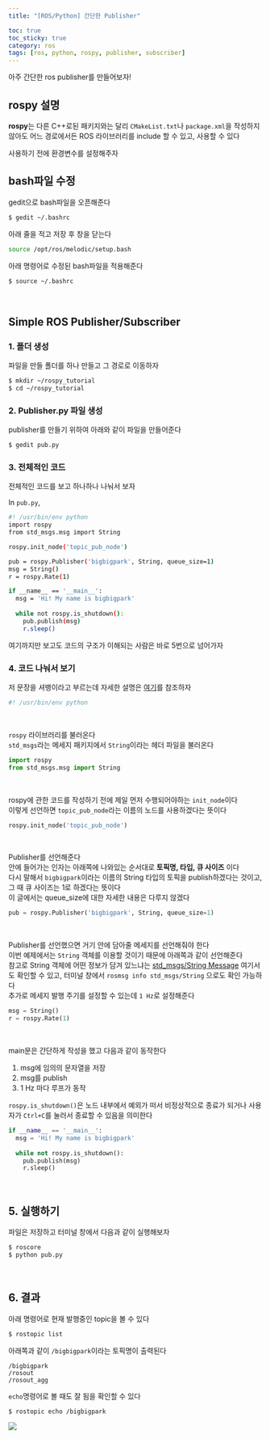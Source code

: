 ```yaml
---
title: "[ROS/Python] 간단한 Publisher"

toc: true
toc_sticky: true
category: ros
tags: [ros, python, rospy, publisher, subscriber]
---
```


아주 간단한 ros publisher를 만들어보자!<br/>

## rospy 설명

**rospy**는 다른 C++로된 패키지와는 달리 `CMakeList.txt`나 `package.xml`을 작성하지 않아도 어느 경로에서든 ROS 라이브러리를 include 할 수 있고, 사용할 수 있다 <br/>

사용하기 전에 환경변수를 설정해주자<br/>

## bash파일 수정

gedit으로 bash파일을 오픈해준다 <br/>
~~~bash
$ gedit ~/.bashrc
~~~

아래 줄을 적고 저장 후 창을 닫는다 <br/>

~~~bash
source /opt/ros/melodic/setup.bash
~~~

아래 명령어로 수정된 bash파일을 적용해준다 <br/>
~~~bash
$ source ~/.bashrc
~~~

<br/>

## Simple ROS Publisher/Subscriber

### 1. 폴더 생성

파일을 만들 폴더를 하나 만들고 그 경로로 이동하자 <br/>

~~~bash
$ mkdir ~/rospy_tutorial
$ cd ~/rospy_tutorial
~~~

### 2. Publisher.py 파일 생성

publisher를 만들기 위하여 아래와 같이 파일을 만들어준다 <br/>

~~~bash
$ gedit pub.py
~~~

### 3. 전체적인 코드

전체적인 코드를 보고 하나하나 나눠서 보자 <br/>

In `pub.py`, <br/>

~~~bash
#! /usr/bin/env python
import rospy
from std_msgs.msg import String

rospy.init_node('topic_pub_node')

pub = rospy.Publisher('bigbigpark', String, queue_size=1)
msg = String()
r = rospy.Rate(1)

if __name__ == '__main__':
  msg = 'Hi! My name is bigbigpark'
  
  while not rospy.is_shutdown():
    pub.publish(msg)
    r.sleep()
~~~

여기까지만 보고도 코드의 구조가 이해되는 사람은 바로 5번으로 넘어가자 <br/>

### 4. 코드 나눠서 보기

저 문장을 셔뱅이라고 부르는데 자세한 설명은 [여기]()를 참조하자 <br/>

~~~python
#! /usr/bin/env python
~~~

<br/>

`rospy` 라이브러리를 불러온다 <br/>
`std_msgs`라는 메세지 패키지에서 `String`이라는 헤더 파일을 불러온다 <br/>

~~~python
import rospy
from std_msgs.msg import String
~~~

<br/>

rospy에 관한 코드를 작성하기 전에 제일 먼저 수행되어야하는 `init_node`이다 <br/>
이렇게 선언하면 `topic_pub_node`라는 이름의 노드를 사용하겠다는 뜻이다 <br/>

~~~python
rospy.init_node('topic_pub_node')
~~~

<br/>

Publisher를 선언해준다 <br/>
안에 들어가는 인자는 아래쪽에 나와있는 순서대로 **토픽명, 타입, 큐 사이즈** 이다<br/>
다시 말해서 `bigbigpark`이라는 이름의 String 타입의 토픽을 publish하겠다는 것이고, 그 때 큐 사이즈는 1로 하겠다는 뜻이다 <br/>
이 글에서는 queue_size에 대한 자세한 내용은 다루지 않겠다 <br/>

~~~python
pub = rospy.Publisher('bigbigpark', String, queue_size=1)
~~~

<br/>

Publisher를 선언했으면 거기 안에 담아줄 메세지를 선언해줘야 한다 <br/>
이번 예제에서는 `String` 객체를 이용할 것이기 때문에 아래쪽과 같이 선언해준다 <br/>
참고로 String 객체에 어떤 정보가 담겨 있느냐는 [std_msgs/String Message](http://docs.ros.org/en/noetic/api/std_msgs/html/msg/String.html) 여기서도 확인할 수 있고, 터미널 창에서 `rosmsg info std_msgs/String` 으로도 확인 가능하다 <br/>
추가로 메세지 발행 주기를 설정할 수 있는데 `1 Hz`로 설정해준다

~~~python
msg = String()
r = rospy.Rate(1)
~~~

<br/>

main문은 간단하게 작성을 했고 다음과 같이 동작한다 <br/>
1. msg에 임의의 문자열을 저장 <br/>
2. msg를 publish <br/>
3. 1 Hz 마다 루프가 동작

`rospy.is_shutdown()`은 노드 내부에서 예외가 떠서 비정상적으로 종료가 되거나 사용자가 `Ctrl+C`를 눌러서 종료할 수 있음을 의미한다 <br/>

~~~python
if __name__ == '__main__':
  msg = 'Hi! My name is bigbigpark'
  
  while not rospy.is_shutdown():
    pub.publish(msg)
    r.sleep()
~~~

<br/>

## 5. 실행하기

파일은 저장하고 터미널 창에서 다음과 같이 실행해보자 <br/>

~~~bash
$ roscore
$ python pub.py
~~~

<br/>

## 6. 결과

아래 명령어로 현재 발행중인 topic을 볼 수 있다 <br/>

~~~bash
$ rostopic list
~~~

아래쪽과 같이 `/bigbigpark`이라는 토픽명이 출력된다 <br/>

~~~
/bigbigpark
/rosout
/rosout_agg
~~~

`echo`명령어로 볼 때도 잘 됨을 확인할 수 있다 <br/>

~~~bash
$ rostopic echo /bigbigpark
~~~

![](/assets/img/ros/2022-04-20/1)